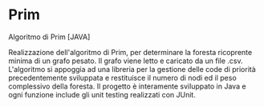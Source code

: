 # Prim
Algoritmo di Prim [JAVA]

Realizzazione dell'algoritmo di Prim, per determinare la foresta ricoprente minima di un grafo pesato.
Il grafo viene letto e caricato da un file .csv.
L'algoritmo si appoggia ad una libreria per la gestione delle code di priorità precedentemente sviluppata e restituisce il numero di nodi ed il peso complessivo della foresta.
Il progetto è interamente sviluppato in Java e ogni funzione include gli unit testing realizzati con JUnit.

